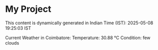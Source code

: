 # My Project

This content is dynamically generated in Indian Time (IST): 2025-05-08 19:25:03 IST


Current Weather in Coimbatore:
Temperature: 30.88 °C
Condition: few clouds
